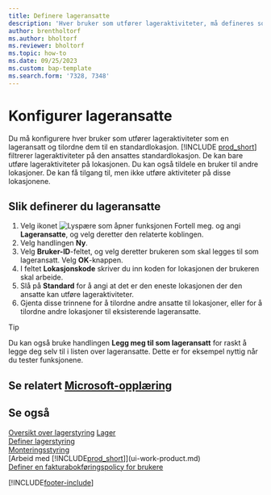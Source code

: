 ```yaml
---
title: Definere lageransatte
description: 'Hver bruker som utfører lageraktiviteter, må defineres som en lageransatt tilordnet til én standardlokasjon og eventuelt flere ikke-standardlokasjoner.'
author: brentholtorf
ms.author: bholtorf
ms.reviewer: bholtorf
ms.topic: how-to
ms.date: 09/25/2023
ms.custom: bap-template
ms.search.form: '7328, 7348'
---
```

# <a name="set-up-warehouse-employees"></a>Konfigurer lageransatte

Du må konfigurere hver bruker som utfører lageraktiviteter som en lageransatt og tilordne dem til en standardlokasjon. [!INCLUDE [prod_short](includes/prod_short.md)] filtrerer lageraktiviteter på den ansattes standardlokasjon. De kan bare utføre lageraktiviteter på lokasjonen. Du kan også tildele en bruker til andre lokasjoner. De kan få tilgang til, men ikke utføre aktiviteter på disse lokasjonene.

## <a name="to-set-up-warehouse-employees"></a>Slik definerer du lageransatte

1. Velg ikonet ![Lyspære som åpner funksjonen Fortell meg.](media/ui-search/search_small.png "Fortell hva du vil gjøre") og angi **Lageransatte**, og velg deretter den relaterte koblingen.  
2. Velg handlingen **Ny**.  
3. Velg **Bruker-ID**-feltet, og velg deretter brukeren som skal legges til som lageransatt. Velg **OK**-knappen.  
4. I feltet **Lokasjonskode** skriver du inn koden for lokasjonen der brukeren skal arbeide.  
5. Slå på **Standard** for å angi at det er den eneste lokasjonen der den ansatte kan utføre lageraktiviteter.  
6. Gjenta disse trinnene for å tilordne andre ansatte til lokasjoner, eller for å tilordne andre lokasjoner til eksisterende lageransatte.  

> [!TIP]
> Du kan også bruke handlingen **Legg meg til som lageransatt** for raskt å legge deg selv til i listen over lageransatte. Dette er for eksempel nyttig når du tester funksjonene.

## <a name="see-related-microsoft-training"></a>Se relatert [Microsoft-opplæring](/training/modules/get-started-warehouse-management/)

## <a name="see-also"></a>Se også

[Oversikt over lagerstyring](design-details-warehouse-management.md)
[Lager](inventory-manage-inventory.md)  
[Definer lagerstyring](warehouse-setup-warehouse.md)  
[Monteringsstyring](assembly-assemble-items.md)  
[Arbeid med [!INCLUDE[prod_short](includes/prod_short.md)]](ui-work-product.md)  
[Definer en fakturabokføringspolicy for brukere](admin-setup-invoice-posting-policy.md)  

[!INCLUDE[footer-include](includes/footer-banner.md)]
